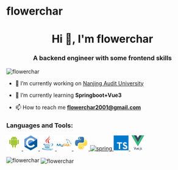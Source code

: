# flowerchar
<!-- [![Anurag's GitHub stats](https://github-readme-stats.vercel.app/api?username=flowerchar&count_private=true&hide=contribs,prs&show_icons=true&theme=tokyonight)](https://github.com/anuraghazra/github-readme-stats)
[![Top Langs](https://github-readme-stats.vercel.app/api/top-langs/?username=flowerchar&layout=compact)](https://github.com/anuraghazra/github-readme-stats) -->

 <h1 align="center">Hi 👋, I'm flowerchar</h1>
<h3 align="center">A backend engineer with some frontend skills</h3>

<p align="left"> <img src="https://komarev.com/ghpvc/?username=flowerchar&label=Profile%20views&color=0e75b6&style=flat" alt="flowerchar" /> </p>

<!-- <p align="left"> <a href="https://github.com/ryo-ma/github-profile-trophy"><img src="https://github-profile-trophy.vercel.app/?username=flowerchar" alt="flowerchar" /></a> </p> -->

- 🔭 I’m currently working on [Nanjing Audit University](https://www.nau.edu.cn/)

- 🌱 I’m currently learning **Springboot+Vue3**

- 📫 How to reach me **flowerchar2001@gmail.com**

<p align="left">
</p>

<h3 align="left">Languages and Tools:</h3>
<p align="left"> <a href="https://developer.android.com" target="_blank" rel="noreferrer"> <img src="https://raw.githubusercontent.com/devicons/devicon/master/icons/android/android-original-wordmark.svg" alt="android" width="40" height="40"/> </a> <a href="https://www.cprogramming.com/" target="_blank" rel="noreferrer"> <img src="https://raw.githubusercontent.com/devicons/devicon/master/icons/c/c-original.svg" alt="c" width="40" height="40"/> </a> <a href="https://www.java.com" target="_blank" rel="noreferrer"> <img src="https://raw.githubusercontent.com/devicons/devicon/master/icons/java/java-original.svg" alt="java" width="40" height="40"/> </a> <a href="https://www.mysql.com/" target="_blank" rel="noreferrer"> <img src="https://raw.githubusercontent.com/devicons/devicon/master/icons/mysql/mysql-original-wordmark.svg" alt="mysql" width="40" height="40"/> </a> <a href="https://www.python.org" target="_blank" rel="noreferrer"> <img src="https://raw.githubusercontent.com/devicons/devicon/master/icons/python/python-original.svg" alt="python" width="40" height="40"/> </a> <a href="https://spring.io/" target="_blank" rel="noreferrer"> <img src="https://www.vectorlogo.zone/logos/springio/springio-icon.svg" alt="spring" width="40" height="40"/> </a> <a href="https://www.typescriptlang.org/" target="_blank" rel="noreferrer"> <img src="https://raw.githubusercontent.com/devicons/devicon/master/icons/typescript/typescript-original.svg" alt="typescript" width="40" height="40"/> </a> <a href="https://vuejs.org/" target="_blank" rel="noreferrer"> <img src="https://raw.githubusercontent.com/devicons/devicon/master/icons/vuejs/vuejs-original-wordmark.svg" alt="vuejs" width="40" height="40"/> </a> </p>


<p><img align="left" src="https://github-readme-stats.vercel.app/api/top-langs?username=flowerchar&show_icons=true&locale=en&layout=compact" alt="flowerchar" /></p>

<p>&nbsp;<img align="center" src="https://github-readme-stats.vercel.app/api?username=flowerchar&show_icons=true&locale=en&count_private=true&hide=contribs,prs&show_icons=true&theme=tokyonight" alt="flowerchar" /></p>

<!-- <p><img align="center" src="https://github-readme-streak-stats.herokuapp.com/?user=flowerchar&" alt="flowerchar" /></p> -->
<!-- ![visitors](https://visitor-badge.glitch.me/badge?page_id=flower&left_color=black&right_color=blue) -->

